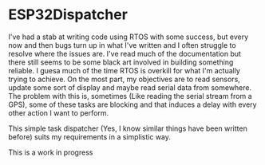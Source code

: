 # ESP32Dispatcher
I've had a stab at writing code using RTOS with some success, but every now and then bugs turn up in what I've written and I often
struggle to resolve where the issues are. I've read much of the documentation but there still seems to be some black art involved in building
something reliable. I guesa much of the time RTOS is overkill for what I'm actually trying to achieve. On the most part, my 
objectives are to read sensors, update some sort of display and maybe read serial data from somewhere. The problem with this is, sometimes (Like 
reading the serial stream from a GPS), some of these tasks are blocking and that induces a delay with every other action I want to perform.

This simple task dispatcher (Yes, I know similar things have been written before) suits my requirements in a simplistic way. 

This is a work in progress
